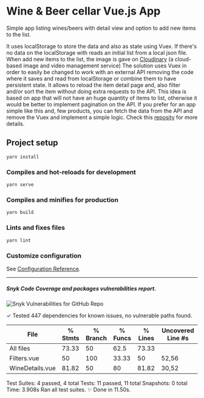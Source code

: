 # Wine & Beer cellar Vue.js App

Simple app listing wines/beers with detail view and option to add new items to the list.

It uses localStorage to store the data and also as state using Vuex. If there's no data on the localStorage with reads an initial list from a local json file.
When add new items to the list, the image is gave on [Cloudinary](https://cloudinary.com/) (a cloud-based image and video management service)
The solution uses Vuex in order to easily be changed to work with an external API removing the code where it saves and read from localStorage or combine them to have persistent state. It allows to reload the item detail page and, also filter and/or sort the item without doing extra requests to the API.
This idea is based on app that will not have an huge quantity of items to list, otherwise it would be better to implement pagination on the API.
If you prefer for an app simple like this and, few products, you can fetch the data from the API and remove the Vuex and implement a simple logic. Check this [reposity](https://github.com/victorlmneves/search-team-vue) for more details.

## Project setup
```
yarn install
```

### Compiles and hot-reloads for development
```
yarn serve
```

### Compiles and minifies for production
```
yarn build
```

### Lints and fixes files
```
yarn lint
```

### Customize configuration
See [Configuration Reference](https://cli.vuejs.org/config/).

___

##### Snyk Code Coverage and packages vulnerabilities report.

<img alt="Snyk Vulnerabilities for GitHub Repo" src="https://img.shields.io/snyk/vulnerabilities/github/victorlmneves/wine-beer-cellar-vuejs">

✓ Tested 447 dependencies for known issues, no vulnerable paths found.

File             |  % Stmts | % Branch |  % Funcs |  % Lines | Uncovered Line #s |
-----------------|----------|----------|----------|----------|-------------------|
All files        |    73.33 |       50 |     62.5 |    73.33 |                   |
 Filters.vue     |       50 |      100 |    33.33 |       50 |             52,56 |
 WineDetails.vue |    81.82 |       50 |       80 |    81.82 |             30,52 |

Test Suites: 4 passed, 4 total
Tests:       11 passed, 11 total
Snapshots:   0 total
Time:        3.908s
Ran all test suites.
✨  Done in 11.50s.
